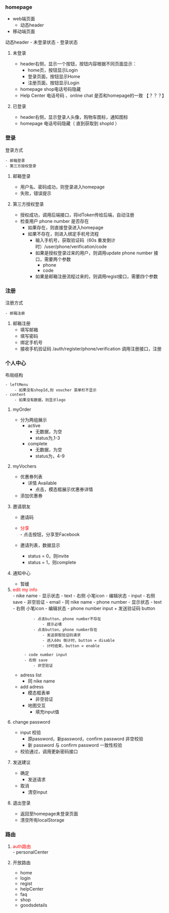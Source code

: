 <!--
 * @Author: your name
 * @Date: 2021-04-09 09:15:13
 * @LastEditTime: 2021-04-09 14:01:17
 * @LastEditors: Please set LastEditors
 * @Description: In User Settings Edit
 * @FilePath: /fudi/docs/first.md
-->
### homepage 
- web端页面
    - 动态header
- 移动端页面

动态header
    - 未登录状态
    - 登录状态

1. 未登录
    - header右侧，显示一个按钮，按钮内容根据不同页面显示：
        - home页，按钮显示Login
        - 登录页面，按钮显示Home
        - 注册页面，按钮显示Login
    - homepage shop电话号码隐藏
    - Help Center 电话号码 、online chat  是否和homepage的一致 【？？？】


2. 已登录
    - header右侧，显示登录人头像，购物车图标，通知图标
    - homepage 电话号码隐藏（ 直到获取到 shopId  ）



### 登录

登录方式

    - 邮箱登录
    - 第三方授权登录


1. 邮箱登录
    - 用户名、密码成功，则登录进入homepage
    - 失败，错误提示

2. 第三方授权登录
    - 授权成功，调用后端接口，将idToken传给后端，自动注册
    - 检查用户 phone number 是否存在
        - 如果存在，则直接登录进入homepage
        - 如果不存在，则进入绑定手机号流程
            - 输入手机号，获取验证码（60s 重发倒计时）/user/phone/verification/code
            - 如果是授权登录过来的用户，则调用update phone number 接口，需要两个参数
                - phone
                - code
            - 如果是邮箱注册流程过来的，则调用regist接口，需要四个参数


### 注册
注册方式

    - 邮箱注册

1. 邮箱注册
    - 填写邮箱
    - 填写密码
    - 绑定手机号
    - 接收手机验证码 /auth/register/phone/verification
    调用注册接口，注册


### 个人中心

布局结构

    - leftMenu
        - 如果没有shopId,则 voucher 菜单栏不显示
    - content
        - 如果没有数据，则显示logo

1. myOrder
    - 分为两组展示
        - active
            - 无数据，为空
            - status为,1-3
        - complete
            - 无数据，为空
            - status为，4-9
            
2.  myVochers

    - 优惠券列表
        - 详情 Available
            - 点击，模态框展示优惠券详情
    - 添加优惠券

3. 邀请朋友
    - 邀请码
    - <div style="color:red">分享</div>
        - 点击按钮，分享至Facebook 

    - 邀请列表，数据显示
        - status = 0，则invite
        - status = 1，则complete

4. 通知中心
    - 暂缓

5. <div style="color:red">edit my info</div>
    - nike name
        - 显示状态 
            - text
            - 右侧 小笔icon
        - 编辑状态 
            - input
            - 右侧 save
                - 非空验证
    - email
        - 同 nike name
    - phone number
        - 显示状态 
            - text
            - 右侧 小笔icon
        - 编辑状态 
            - phone number input  + 发送验证码 button

                - 点击button，phone number不存在
                    - 提示必填 
                - 点击button，phone number存在
                    - 发送获取验证码请求
                    - 进入60s 倒计时，button = disable 
                    - 计时结束，button = enable
                
            - code number input
            - 右侧 save
                - 非空验证
     - adress list 
        - 同 nike name
     - add adress
        - 模态框表单
            - 非空验证
        - 地图交互
            - 填充input值

6. change password

    - input 校验
        - 原password，新password，confirm password 非空校验
        - 新 password 与 confirm password 一致性校验
    - 校验通过，调用更新密码接口
    

7. 发送建议
    - 确定
        - 发送请求
    - 取消
        - 清空input
    
8. 退出登录
    - 返回至homepage未登录页面
    - 清空所有localStorage


### 路由
1. <div style="color:red">auth路由</div>
    - personalCenter
    
2. 开放路由

    - home
    - login
    - regist
    - helpCenter
    - faq
    - shop
    - goodsdetails